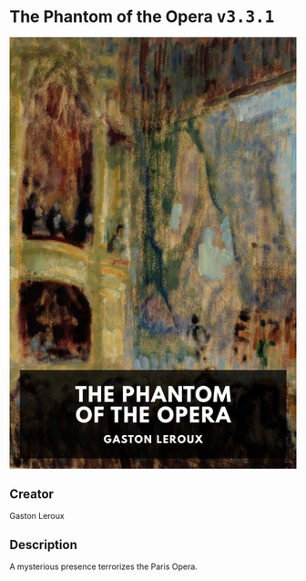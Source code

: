 
# The Phantom of the Opera <kbd>v3.3.1</kbd>

<center>
  <img src="./cover-1024.jpg"/>
</center>

## Creator
Gaston Leroux

## Description
A mysterious presence terrorizes the Paris Opera.
